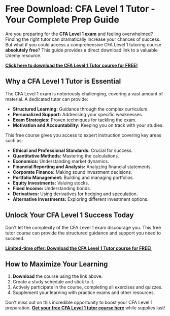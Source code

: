 # Free Download: CFA Level 1 Tutor - Your Complete Prep Guide

Are you preparing for the **CFA Level 1 exam** and feeling overwhelmed? Finding the right tutor can dramatically increase your chances of success. But what if you could access a comprehensive CFA Level 1 tutoring course **absolutely free**? This guide provides a direct download link to a valuable Udemy resource.

[**Click here to download the CFA Level 1 Tutor course for FREE!**](https://udemywork.com/cfa-level-1-tutor)

## Why a CFA Level 1 Tutor is Essential

The CFA Level 1 exam is notoriously challenging, covering a vast amount of material. A dedicated tutor can provide:

*   **Structured Learning:** Guidance through the complex curriculum.
*   **Personalized Support:** Addressing your specific weaknesses.
*   **Exam Strategies:** Proven techniques for tackling the exam.
*   **Motivation and Accountability:** Keeping you on track with your studies.

This free course gives you access to expert instruction covering key areas such as:

*   **Ethical and Professional Standards:** Crucial for success.
*   **Quantitative Methods:** Mastering the calculations.
*   **Economics:** Understanding market dynamics.
*   **Financial Reporting and Analysis:** Analyzing financial statements.
*   **Corporate Finance:** Making sound investment decisions.
*   **Portfolio Management:** Building and managing portfolios.
*   **Equity Investments:** Valuing stocks.
*   **Fixed Income:** Understanding bonds.
*   **Derivatives:** Using derivatives for hedging and speculation.
*   **Alternative Investments:** Exploring different investment options.

## Unlock Your CFA Level 1 Success Today

Don't let the complexity of the CFA Level 1 exam discourage you. This free tutor course can provide the structured guidance and support you need to succeed.

[**Limited-time offer: Download the CFA Level 1 Tutor course for FREE!**](https://udemywork.com/cfa-level-1-tutor)

## How to Maximize Your Learning

1.  **Download** the course using the link above.
2.  Create a study schedule and stick to it.
3.  Actively participate in the course, completing all exercises and quizzes.
4.  Supplement your learning with practice exams and other resources.

Don't miss out on this incredible opportunity to boost your CFA Level 1 preparation. **[Get your free CFA Level 1 tutor course here](https://udemywork.com/cfa-level-1-tutor)** while supplies last!
